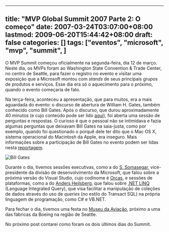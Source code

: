 
---
title: "MVP Global Summit 2007 Parte 2: O começo"
date: 2007-03-24T03:07:00+08:00
lastmod: 2009-06-20T15:44:42+08:00
draft: false
categories: []
tags: ["eventos", "microsoft", "mvp", "summit", ]
---


O MVP Summit começou oficialmente na segunda-feira, dia 12 de março. Neste dia, os MVPs foram ao Washington State Convention & Trade Center, no centro de Seattle, para fazer o registro no evento e visitar uma exposição que a Microsoft montou com *stands* de seus principais grupos de produtos e serviços. Esse dia era só o aquecimento para o próximo, quando o evento começaria de fato.

Na terça-feira, aconteceu a apresentação, que para muitos, era a mais aguardada do evento: o discurso de abertura de William H. Gates, também conhecido como Bill Gates. Após o discurso, que durou aproximadamente 40 minutos (e cujo conteúdo pode ser lido [aqui](http://www.microsoft.com/presspass/exec/billg/speeches/2007/03-13MVPSummit.mspx)), foi aberta uma sessão de perguntas e respostas. O curioso é que o pessoal não se intimidava e fazia algumas perguntas que deixavam Bill Gates na saia-justa, como por exemplo, quando foi questionado o porquê dele ter dito que o Mac OS X, sistema operacional do Macintosh da Apple, era inseguro. Mais informações sobre a participação de Bill Gates no evento podem ser lidas nesta [reportagem](http://seattlepi.nwsource.com/business/307292_gates14.html).

![Bill Gates](/img/summit07/billgates.jpg "Bill Gates")

Durante o dia, tivemos sessões executivas, como a do [S. Somasegar,](http://www.microsoft.com/presspass/exec/somasegar/default.mspx) vice-presidente da divisão de desenvolvimento da Microsoft, que falou sobre a próxima versão do Visual Studio, cujo codinome é [Orcas](http://msdn2.microsoft.com/en-us/vstudio/aa700830.aspx), e sessões de plataformas, como a do [Anders Hejlsberg](http://en.wikipedia.org/wiki/Anders_Hejlsberg), que falou sobre [.NET LINQ](http://msdn2.microsoft.com/en-us/netframework/aa904594.aspx) (Language Integrated Query), que visa facilitar a manipulação de coleções de dados através do uso de *queries* (no estilo do Transact SQL) na própria linguagem de programação, como C# e VB.NET.

Para fechar o dia, tivemos uma festa no [Museu da Aviação](http://www.museumofflight.org/), próximo a uma das fábricas da Boeing na região de Seattle.

No próximo post contarei como foram os dois últimos dias do Summit.


